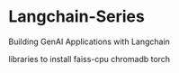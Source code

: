 # Langchain-Series
Building GenAI Applications with Langchain

libraries to install
faiss-cpu
chromadb
torch


